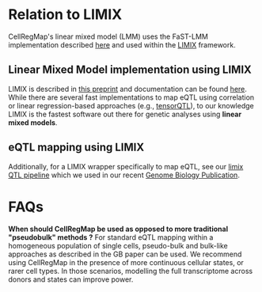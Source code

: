 # Relation to LIMIX

CellRegMap's linear mixed model (LMM) uses the FaST-LMM implementation described [here](https://www.nature.com/articles/nmeth.1681) and used within the [LIMIX](https://github.com/limix/limix) framework.

## Linear Mixed Model implementation using LIMIX
LIMIX is described in [this preprint](https://www.biorxiv.org/content/10.1101/003905v2) and documentation can be found [here](https://limix-tempdoc.readthedocs.io/en/latest/).
While there are several fast implementations to map eQTL using correlation or linear regression-based approaches (e.g., [tensorQTL](https://genomebiology.biomedcentral.com/articles/10.1186/s13059-019-1836-7)), to our knowledge LIMIX is the fastest software out there for genetic analyses using **linear mixed models**.

## eQTL mapping using LIMIX
Additionally, for a LIMIX wrapper specifically to map eQTL, see our [limix QTL pipeline](https://github.com/single-cell-genetics/limix_qtl) which we used in our recent [Genome Biology Publication](https://genomebiology.biomedcentral.com/articles/10.1186/s13059-021-02407-x).

# FAQs
__When should CellRegMap be used as opposed to more traditional "pseudobulk" methods ?__
For standard eQTL mapping within a homogeneous population of single cells, pseudo-bulk and bulk-like approaches as described in the GB paper can be used.
We recommend using CellRegMap in the presence of more continuous cellular states, or rarer cell types.
In those scenarios, modelling the full transcriptome across donors and states can improve power.
